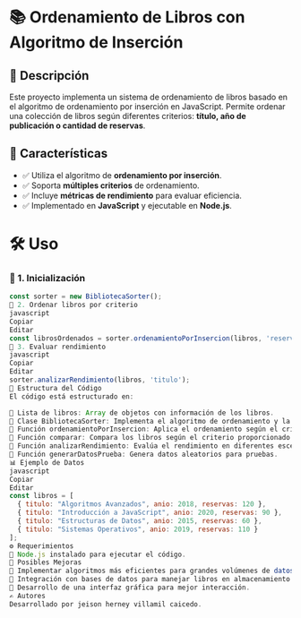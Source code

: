 # 📚 Ordenamiento de Libros con Algoritmo de Inserción

## 📝 Descripción
Este proyecto implementa un sistema de ordenamiento de libros basado en el algoritmo de ordenamiento por inserción en JavaScript. Permite ordenar una colección de libros según diferentes criterios: **título, año de publicación o cantidad de reservas**.

## 🚀 Características
- ✅ Utiliza el algoritmo de **ordenamiento por inserción**.
- ✅ Soporta **múltiples criterios** de ordenamiento.
- ✅ Incluye **métricas de rendimiento** para evaluar eficiencia.
- ✅ Implementado en **JavaScript** y ejecutable en **Node.js**.

# 🛠 Uso

### 🔹 1. Inicialización
```javascript
const sorter = new BibliotecaSorter();
🔹 2. Ordenar libros por criterio
javascript
Copiar
Editar
const librosOrdenados = sorter.ordenamientoPorInsercion(libros, 'reservas');
🔹 3. Evaluar rendimiento
javascript
Copiar
Editar
sorter.analizarRendimiento(libros, 'titulo');
📂 Estructura del Código
El código está estructurado en:

📌 Lista de libros: Array de objetos con información de los libros.
📌 Clase BibliotecaSorter: Implementa el algoritmo de ordenamiento y la función de comparación.
📌 Función ordenamientoPorInsercion: Aplica el ordenamiento según el criterio seleccionado.
📌 Función comparar: Compara los libros según el criterio proporcionado.
📌 Función analizarRendimiento: Evalúa el rendimiento en diferentes escenarios.
📌 Función generarDatosPrueba: Genera datos aleatorios para pruebas.
📊 Ejemplo de Datos
javascript
Copiar
Editar
const libros = [
  { titulo: "Algoritmos Avanzados", anio: 2018, reservas: 120 },
  { titulo: "Introducción a JavaScript", anio: 2020, reservas: 90 },
  { titulo: "Estructuras de Datos", anio: 2015, reservas: 60 },
  { titulo: "Sistemas Operativos", anio: 2019, reservas: 110 }
];
⚙️ Requerimientos
🔧 Node.js instalado para ejecutar el código.
🔮 Posibles Mejoras
🚀 Implementar algoritmos más eficientes para grandes volúmenes de datos (ej. QuickSort, MergeSort).
🔗 Integración con bases de datos para manejar libros en almacenamiento persistente.
🎨 Desarrollo de una interfaz gráfica para mejor interacción.
✍️ Autores
Desarrollado por jeison herney villamil caicedo.
